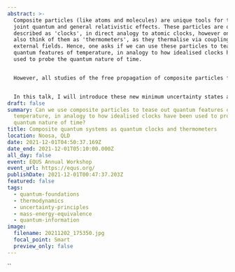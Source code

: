 ```yaml
---
abstract: >-
  Composite particles (like atoms and molecules) are unique tools for testing
  joint quantum and general relativistic effects. These particles are often
  described as 'clocks', in direct analogy to atomic clocks, however one could
  also think of them as 'thermometers', as they thermalise via coupling to
  external fields. Hence, one asks if we can use these particles to tease out
  quantum features of temperature, in analogy to how idealised clocks have been
  used to probe the quantum nature of time.


  However, all studies of the free propagation of composite particles find that they delocalize into separate internal energy components, which destroys their spatial coherence, rendering them unsuitable for experimental applications and as idealized clocks. We solve this problem by introducing a class of states with minimum uncertainty in spacetime that fully overcome the delocalization. The relevant physics comes from minimizing the uncertainty between position and velocity, rather than position and momentum, while directly accounting for mass as an operator.


  In this talk, I will introduce these new minimum uncertainty states and some of their unique properties. I will then discuss some of the groundwork we have laid for probing the quantum nature of temperature, by exploring two scenarios in which a ‘superposition of temperatures’ may arise.
draft: false
summary: Can we use composite particles to tease out quantum features of
  temperature, in analogy to how idealised clocks have been used to probe the
  quantum nature of time?
title: Composite quantum systems as quantum clocks and thermometers
location: Noosa, QLD
date: 2021-12-01T04:50:37.169Z
date_end: 2021-12-01T05:10:00.000Z
all_day: false
event: EQUS Annual Workshop
event_url: https://equs.org/
publishDate: 2021-12-01T00:47:37.203Z
featured: false
tags:
  - quantum-foundations
  - thermodynamics
  - uncertainty-principles
  - mass-energy-equivalence
  - quantum-information
image:
  filename: 20211202_175350.jpg
  focal_point: Smart
  preview_only: false
---
```

``
